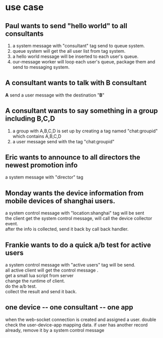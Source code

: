 # use case

## Paul wants to send "hello world" to all consultants
  1. a system message with "consultant" tag send to queue system.
  2. queue system will get the all user list from tag system.
  3. a hello world message will be inserted to each user's queue.
  4. our-message worker will loop each user's queue, package them and send to messaging system.

## A consultant wants to talk with B consultant
   **A** send a user message with the destination "**B**"

## A consultant wants to say something in a group including B,C,D
   1. a group with A,B,C,D is set up by creating a tag named "chat:groupid" which contains A,B,C,D
   2. a user message send with the tag "chat:groupid"

## Eric wants to announce to all directors the newest promotion info
   a system message  with "director" tag  


## Monday wants the device information from mobile devices of shanghai users.
   a system control message with "location:shanghai" tag will be sent    
   the client get the system control message, will call the device collector event.    
   after the info is collected, send it back by call back handler.    


## Frankie wants to do a quick a/b test for active users
  a system control message with "active users" tag will be send.    
  all active client will get the control message .    
  get a small lua script from server    
  change the runtime of client.    
  do the a/b test.    
  collect the result and send it back.  


## one device -- one consultant -- one app
   when the web-socket connection is created and assigned a user. double check the user-device-app mapping data.
   if user has another record already, remove it by a system
   control message
